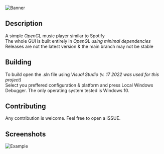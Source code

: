 ![Banner](https://github.com/Vasika-uso/spotify-GL/blob/main/.github/banner/Spotify-GL-bannerC.png)                        

## Description                                                                               
 A simple *OpenGL* music player similar to Spotify           
 The whole GUI is built entirely in *OpenGL using minimal dependencies*                                          
 Releases are not the latest version & the main branch may not be stable             
## Building 
 To build open the .sln file using *Visual Studio (v. 17 2022 was used for this project)*    
 Select you preffered configuration & platform and press Local Windows Debugger.
 The only operating system tested is Windows 10.
## Contributing
 Any contribution is welcome. Feel free to open a ISSUE.
## Screenshots
![Example](https://github.com/Vasika-uso/spotify-GL/blob/main/.github/screenshots/exampleIMAGE4.jpg)

